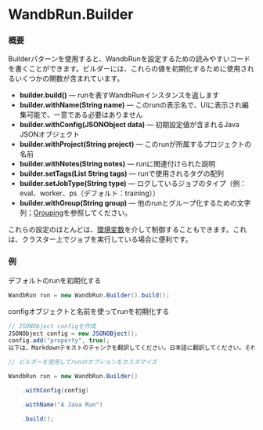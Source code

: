 # WandbRun.Builder

### 概要

Builderパターンを使用すると、WandbRunを設定するための読みやすいコードを書くことができます。ビルダーには、これらの値を初期化するために使用されるいくつかの関数が含まれています。

* **builder.build()** — runを表すWandbRunインスタンスを返します
* **builder.withName(String name)** — このrunの表示名で、UIに表示され編集可能で、一意である必要はありません
* **builder.withConfig(JSONObject data)** — 初期設定値が含まれるJava JSONオブジェクト
* **builder.withProject(String project)** — このrunが所属するプロジェクトの名前
* **builder.withNotes(String notes)** — runに関連付けられた説明
* **builder.setTags(List String tags)** — runで使用されるタグの配列
* **builder.setJobType(String type)** — ログしているジョブのタイプ（例：eval、worker、ps（デフォルト：training））
* **builder.withGroup(String group)** — 他のrunとグループ化するための文字列；[Grouping](../../guides/runs/grouping.md)を参照してください。

これらの設定のほとんどは、[環境変数](../../guides/track/environment-variables.md)を介して制御することもできます。これは、クラスター上でジョブを実行している場合に便利です。

### 例

デフォルトのrunを初期化する

```java
WandbRun run = new WandbRun.Builder().build();
```

configオブジェクトと名前を使ってrunを初期化する

```java
// JSONObject configを作成
JSONObject config = new JSONOBject();
config.add("property", true);
以下は、Markdownテキストのチャンクを翻訳してください。日本語に翻訳してください。それ以外のことは何も言わずに、翻訳されたテキストだけを返してください。テキスト：

// ビルダーを使用してrunのオプションをカスタマイズ

WandbRun run = new WandbRun.Builder()

    .withConfig(config)

    .withName("A Java Run")

    .build();

```